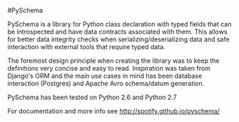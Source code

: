 #PySchema

PySchema is a library for Python class declaration with typed fields that can be introspected and have data contracts associated with them. This allows for better data integrity checks when serializing/deserializing data and safe interaction with external tools that require typed data.

The foremost design principle when creating the library was to keep the definitions very concise and easy to read. Inspiration was taken from Django's ORM and the main use cases in mind has been database interaction (Postgres) and Apache Avro schema/datum generation.

PySchema has been tested on Python 2.6 and Python 2.7

For documentation and more info see http://spotify.github.io/pyschema/

